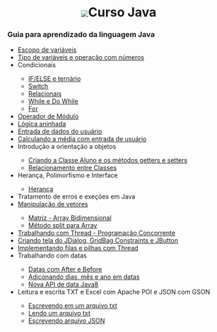 <h1 align = "center" ><img src="https://user-images.githubusercontent.com/82469705/170516667-409b841e-775c-4e2f-8507-01e922b85662.png" align="center"></img>Curso Java</h1> 

<h3>Guia para aprendizado da linguagem Java</h3>

<ul>
  <li><a href="https://github.com/cleosilva/curso-java/blob/master/helloJava/src/introducaoJava/Variavel.java">Escopo de variáveis</a></li>
  <li><a href="https://github.com/cleosilva/curso-java/blob/master/helloJava/src/introducaoJava/Operacoes.java">Tipo de variáveis e operação com números</a></li>
  <li>Condicionais</li>
  <ul>
    <li><a href="https://github.com/cleosilva/curso-java/blob/master/helloJava/src/introducaoJava/Condicionais.java">IF/ELSE e ternário</a></li>
    <li><a href="https://github.com/cleosilva/curso-java/blob/master/helloJava/src/introducaoJava/SwitchCase.java">Switch</a></li>
    <li><a href="https://github.com/cleosilva/curso-java/blob/master/helloJava/src/introducaoJava/OperadoresRelacionais.java">Relacionais</a></li>
    <li><a href="https://github.com/cleosilva/curso-java/blob/master/helloJava/src/introducaoJava/EstruturaWhile.java">While e Do While</a></li>
    <li><a href="https://github.com/cleosilva/curso-java/blob/master/helloJava/src/introducaoJava/EstruturaFor.java">For</a></li>
  </ul>
  <li><a href="https://github.com/cleosilva/curso-java/blob/master/helloJava/src/introducaoJava/OperadorModulo.java">Operador de Módulo</a></li>
  <li><a href="https://github.com/cleosilva/curso-java/blob/master/helloJava/src/introducaoJava/LogicaAninhada.java">Lógica aninhada</a></li>
  <li><a href="https://github.com/cleosilva/curso-java/blob/master/helloJava/src/introducaoJava/EntradaDados.java">Entrada de dados do usuário</a></li>
  <li><a href="https://github.com/cleosilva/curso-java/blob/master/helloJava/src/introducaoJava/CalculoMedia.java">Calculando a média com entrada de usuário</a></li>
  <li>Introdução a orientação a objetos</li>
  <ul>
    <li><a href="https://github.com/cleosilva/curso-java/blob/master/helloJava/src/cursoJava/classes/Aluno.java">Criando a Classe Aluno e os métodos getters e setters</a></li>
    <li><a href="https://github.com/cleosilva/curso-java/blob/master/helloJava/src/cursoJava/classes/Disciplina.java">Relacionamento entre Classes</a></li>
  </ul>
  <li>Herança, Polimorfismo e Interface</li>
  <ul>
    <li><a href="https://github.com/cleosilva/curso-java/blob/master/helloJava/src/cursoJava/classes/Diretor.java">Herança</a></li>
  </ul>
  <li>Tratamento de erros e exeções em Java</li>
  <li><a href="https://github.com/cleosilva/curso-java/blob/master/helloJava/src/cursoJava/executavel/Arrays.java">Manipulação de vetores</a></li>
  <ul>
    <li><a href="https://github.com/cleosilva/curso-java/blob/master/helloJava/src/cursoJava/executavel/Matriz.java">Matriz - Array Bidimensional</a></li>
    <li><a href="https://github.com/cleosilva/curso-java/blob/master/helloJava/src/cursoJava/executavel/SplitArray.java">Método split para Array</a></li>
  </ul>
  <li><a href="https://github.com/cleosilva/curso-java/blob/master/helloJava/src/cursoJava/thread/AulaThread.java">Trabalhando com Thread - Programação Concorrente</a></li>
  <li><a href="https://github.com/cleosilva/curso-java/blob/master/helloJava/src/cursoJava/thread/TelaTimeThread.java">Criando tela do JDialog, GridBag Constraints e JButton</a></li>
  <li><a href="https://github.com/cleosilva/curso-java/blob/master/helloJava/src/cursoJava/thread/ImplementacaoFilaThread.java">Implementando filas e pilhas com Thread</a></li>
  <li>Trabalhando com datas</li>
  <ul>
    <li><a href="https://github.com/cleosilva/curso-java/blob/master/helloJava/src/cursoJava/datas/DatasEmJava.java">Datas com After e Before</a></li>
    <li><a href="https://github.com/cleosilva/curso-java/blob/master/helloJava/src/cursoJava/datas/CalculoDatas.java">Adiconando dias, mês e ano em datas</a></li>
    <li><a href="https://github.com/cleosilva/curso-java/blob/master/helloJava/src/cursoJava/datas/DataNovaApiJava.java">Nova API de data Java8</a></li>
  </ul>
  <li>Leitura e escrita TXT e Excel com Apache POI e JSON com GSON</li>
  <ul>
    <li><a href="https://github.com/cleosilva/curso-java/blob/master/helloJava/src/cursoJava/arquivos/arquivos.java">Escrevendo em um arquivo txt</a></li>
    <li><a href="https://github.com/cleosilva/curso-java/blob/master/helloJava/src/cursoJava/arquivos/LerArquivoTxt.java">Lendo um arquivo txt</a></li>
    <li><a href="https://github.com/cleosilva/curso-java/blob/master/helloJava/src/cursoJava/arquivos/EscreveJSON.java">Escrevendo arquivo JSON</a></li>
  </ul>
  </ul>
  
    
